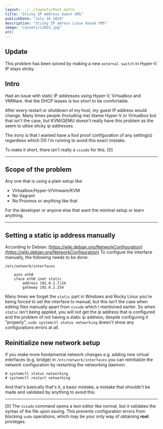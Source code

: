 ```yaml
---
layout: ../../layouts/Post.astro
title: "Sticky IP Address Guest VMS"
publishDate: "July 16 2024"
description: "Sticky IP adress Linux based VMS"
image: "/assets/s2022.jpg"
alt: 
---
```


## Update

This problem has been solved by making a new `external switch` in Hyper-V. IP stays sticky.

## Intro
Had an issue with static IP addresses using Hyper-V, Virtualbox and VMWare. that the DHCP leases is too short to be comfortable. 

After every restart or shutdown of my host, my guest IP address would change.
Many times people (Including me) blame Hyper-V or Virtualbox but that isn't the case, but KVM/QEMU doesn't really have this problem as the seem to utlise sticky ip addresses.

The irony is that I wanted have a fool proof configuration of any setting(s) regardless which OS I'm running to avoid this exact mistake.

To make it short, there isn't really a `visudo` for this. [0]

---
## Scope of the problem

Any one that is using a plain setup like:

- Virtualbox/Hyper-V/Vmware/KVM
- No Vagrant
- No Proxmox or anything like that

For the developer or anyone else that want the minimal setup or learn anything.

---
## Setting a static ip address manually

According to Debian: [https://wiki.debian.org/NetworkConfiguration](https://wiki.debian.org/NetworkConfiguration)
To configure the interface manually, the following needs to be done:

```
/etc/network/interfaces

    auto eth0
    iface eth0 inet static
        address 192.0.2.7/24
        gateway 192.0.2.254
```

Many times we forget the `static` part in Windows and Rocky Linux you're being forced to set the interface to manual, but this isn't the case when editing files manually apart from `visudo` which I mentioned earlier. So when `static` isn't being applied, you will not get the ip address that is configured and the problem of not having a static ip address, despite configuring it "properly", `sudo systemctl status networking` doesn't show any configurations errors at all.
## Reinitialize new network setup

If you make more fundamental network changes e.g. adding new virtual interfaces (e.g. bridge) in `/etc/network/interfaces` you can reinitialize the network configuration by restarting the networking daemon:

```
# systemctl status networking
# systemctl restart networking
```

And that's basically that's it, a basic mistake, a mistake that shouldn't be made and validated by anything to avoid this.

---

[0] The `visudo` command opens a text editor like normal, but it validates the syntax of the file upon saving. This prevents configuration errors from blocking `sudo` operations, which may be your only way of obtaining **root** privileges.
